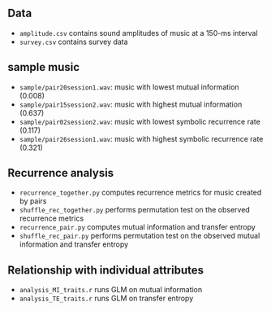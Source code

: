 ## Data
- `amplitude.csv` contains sound amplitudes of music at a 150-ms interval
- `survey.csv` contains survey data

## sample music
- `sample/pair20session1.wav`: music with lowest mutual information (0.008) 
- `sample/pair15session2.wav`: music with highest mutual information (0.637)
- `sample/pair02session2.wav`: music with lowest symbolic recurrence rate (0.117) 
- `sample/pair26session1.wav`: music with highest symbolic recurrence rate (0.321)

## Recurrence analysis
- `recurrence_together.py` computes recurrence metrics for music created by pairs
- `shuffle_rec_together.py` performs permutation test on the observed recurrence metrics
- `recurrence_pair.py` computes mutual information and transfer entropy
- `shuffle_rec_pair.py` performs permutation test on the observed mutual information and transfer entropy

## Relationship with individual attributes
- `analysis_MI_traits.r` runs GLM on mutual information
- `analysis_TE_traits.r` runs GLM on transfer entropy
